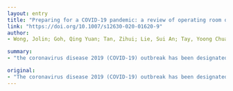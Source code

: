 ```yaml
---
layout: entry
title: "Preparing for a COVID-19 pandemic: a review of operating room outbreak response measures in a large tertiary hospital in Singapore"
link: "https://doi.org/10.1007/s12630-020-01620-9"
author:
- Wong, Jolin; Goh, Qing Yuan; Tan, Zihui; Lie, Sui An; Tay, Yoong Chuan; Ng, Shin Yi; Soh, Chai Rick

summary:
- "the coronavirus disease 2019 (COVID-19) outbreak has been designated a public health emergency of international concern. To prepare for a pandemic, hospitals need a strategy to manage their space, staff, and supplies so that optimum care is provided to patients. In addition, infection prevention measures need to be implemented to reduce in-hospital transmission to other patients or healthcare workers. This includes engineering controls such as identification and preparation of an isolation operating room, administrative measures such as modification of workflow and processes, introduction of personal protective equipment for the coronal virus 2019) outbreak is referred to a national health emergency."

original:
- "The coronavirus disease 2019 (COVID-19) outbreak has been designated a public health emergency of international concern. To prepare for a pandemic, hospitals need a strategy to manage their space, staff, and supplies so that optimum care is provided to patients. In addition, infection prevention measures need to be implemented to reduce in-hospital transmission. In the operating room, these preparations involve multiple stakeholders and can present a significant challenge. Here, we describe the outbreak response measures of the anesthetic department staffing the largest (1,700-bed) academic tertiary level acute care hospital in Singapore (Singapore General Hospital) and a smaller regional hospital (Sengkang General Hospital). These include engineering controls such as identification and preparation of an isolation operating room, administrative measures such as modification of workflow and processes, introduction of personal protective equipment for staff, and formulation of clinical guidelines for anesthetic management. Simulation was valuable in evaluating the feasibility of new operating room set-ups or workflow. We also discuss how the hierarchy of controls can be used as a framework to plan the necessary measures during each phase of a pandemic, and review the evidence for the measures taken. These containment measures are necessary to optimize the quality of care provided to COVID-19 patients and to reduce the risk of viral transmission to other patients or healthcare workers."
---
```



